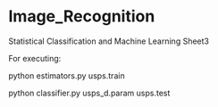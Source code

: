# Image_Recognition
Statistical Classification and Machine Learning Sheet3

For executing:

python estimators.py usps.train

python classifier.py usps_d.param usps.test



